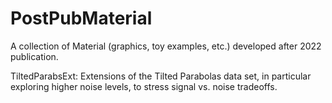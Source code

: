 # PostPubMaterial
A collection of Material (graphics, toy examples, etc.) developed after 2022 publication.

TiltedParabsExt:  Extensions of the Tilted Parabolas data set, in particular exploring higher noise levels, to stress signal vs. noise tradeoffs.

